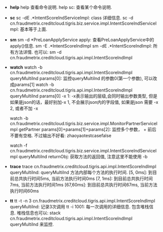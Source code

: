 * **help**
  help 查看命令说明.
  help sc: 查看某个命令说明.

* **sc**
  sc -dE .*IntentScoreIndServiceImpl: class 详细信息.
  sc -d cn.fraudmetrix.creditcloud.tigris.biz.service.impl.IntentScoreIndServiceImpl: 基本等于上面.

* **sm**
  sm -d *PreLoanApplyService apply:  查看PreLoanApplyService中的apply()信息.
  sm -E .*IntentScoreIndImpl
  sm -dE .*IntentScoreIndImpl:  所有方法详情. 也可以: sm -d cn.fraudmetrix.creditcloud.tigris.api.impl.IntentScoreIndImpl

* **watch**
  watch -b cn.fraudmetrix.creditcloud.tigris.api.impl.IntentScoreIndImpl queryMultiInd params[0]: 监控queryMultiInd 的参数0(第一个参数), 可以改成params[1]
  watch -b cn.fraudmetrix.creditcloud.tigris.api.impl.IntentScoreIndImpl queryMultiInd params[0] -x 1:  -x表示输出的层级,会同时输出参数类型, 但是如果是json的话，最好别加-x 1, 不会展示json内的字段值, 如果是json 需要 -x 2, 或者不加 -x

  watch -b cn.fraudmetrix.creditcloud.tigris.biz.service.impl.MonitorPartnerServiceImpl getPartner params[0]+params[1]+params[2]:   监控多个参数， + 前后不要有空格.  不过输出不好看: zhaoyaotestcasefalse

  watch -f cn.fraudmetrix.creditcloud.tigris.biz.service.impl.IntentScoreIndServiceImpl queryMultiInd returnObj: 获取方法的返回值, 注意这里不能使用 -b

* **trace**
  trace cn.fraudmetrix.creditcloud.tigris.api.impl.IntentScoreIndImpl queryMultiInd: queryMultiInd 方法内部每个方法的执行时间.
     [5, 0ms]:  到目前总共执行时间5ms, 当前方法执行时间0ms
     [7, 1ms]:  到目前总共执行时间7ms, 当前方法执行时间1ms
     [67,60ms]: 到目前总共执行时间67ms, 当前方法执行时间60ms

* **tt**
  tt -t -n 3 cn.fraudmetrix.creditcloud.tigris.api.impl.IntentScoreIndImpl queryMultiInd: 记录3次调用
  tt -i 1001:  每一次调用的详细信息. 包含堆栈信息.  堆栈信息也可以: stack cn.fraudmetrix.creditcloud.tigris.api.impl.IntentScoreIndImpl queryMultiInd 来监控.

